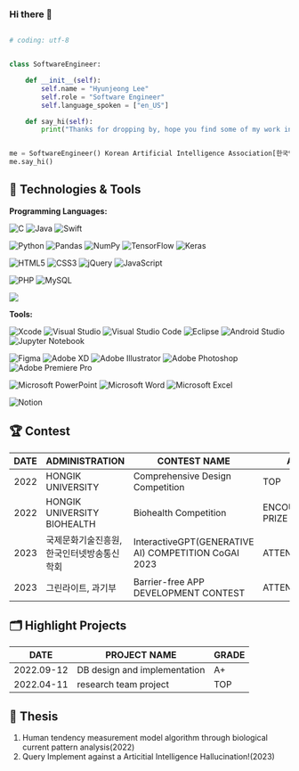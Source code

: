 ### Hi there 👋

<!--
**hazelvv/hazelvv** is a ✨ _special_ ✨ repository because its `README.md` (this file) appears on your GitHub profile.

Here are some ideas to get you started:

- 🔭 I’m currently working on ...
- 🌱 I’m currently learning ...
- 👯 I’m looking to collaborate on ...
- 🤔 I’m looking for help with ...
- 💬 Ask me about ...
- 📫 How to reach me: ...
- 😄 Pronouns: ...
- ⚡ Fun fact: ...
-->

<!--

| Rank | THING-TO-RANK |
|-----:|---------------|
|     1|               |
|     2|               |
|     3|               |

-->

```python

# coding: utf-8 


class SoftwareEngineer:

    def __init__(self):
        self.name = "Hyunjeong Lee"
        self.role = "Software Engineer"
        self.language_spoken = ["en_US"]

    def say_hi(self):
        print("Thanks for dropping by, hope you find some of my work interesting.")


me = SoftwareEngineer() Korean Artificial Intelligence Association[한국인공지능학회-회원]
me.say_hi()
```
<!--
🏆 Contest

## 📝 Blogs

- Personal website and blog: https://zhenye-na.github.io/
- Notes of AWS Solution Architecture - Associate: https://zhenye-na.github.io/aws-certs-cheatsheet/
- [WIP] LeetCode Solutions & Notes: https://zhenye-na.github.io/leetcode/

### 📔 Latest Blog posts
-->
<!-- BLOG-POST-LIST:START -->
<!--
- [Java Concurrent Programming 1 - Fundamentals](https://zhenye-na.github.io/blog/2023/05/24/fundamentals-of-java-concurrenct-programming.html)
- [Introduction to Dependency Injection in Java](https://zhenye-na.github.io/blog/2022/09/18/intro-to-java-dependency-injection.html)
- [Distributed Transactions and Sagas in Microservices](https://zhenye-na.github.io/blog/2022/06/19/distributed-transactions-and-sagas-in-microservices.html)
- [Design Patterns: Strategy Pattern](https://zhenye-na.github.io/blog/2022/05/16/design-patterns-the-strategy-pattern.html)
- [Java Best Practices - Logging](https://zhenye-na.github.io/blog/2022/05/03/java-best-practices-logging.html)
-->
<!-- BLOG-POST-LIST:END -->

## 🔧 Technologies & Tools

**Programming Languages:**

![C](https://img.shields.io/badge/c-%2300599C.svg?style=for-the-badge&logo=c&logoColor=white)
![Java](https://img.shields.io/badge/java-%23ED8B00.svg?style=for-the-badge&logo=openjdk&logoColor=white)
![Swift](https://img.shields.io/badge/swift-F54A2A?style=for-the-badge&logo=swift&logoColor=white)

![Python](https://img.shields.io/badge/python-3670A0?style=for-the-badge&logo=python&logoColor=ffdd54)
![Pandas](https://img.shields.io/badge/pandas-%23150458.svg?style=for-the-badge&logo=pandas&logoColor=white)
![NumPy](https://img.shields.io/badge/numpy-%23013243.svg?style=for-the-badge&logo=numpy&logoColor=white)
![TensorFlow](https://img.shields.io/badge/TensorFlow-%23FF6F00.svg?style=for-the-badge&logo=TensorFlow&logoColor=white)
![Keras](https://img.shields.io/badge/Keras-%23D00000.svg?style=for-the-badge&logo=Keras&logoColor=white)

![HTML5](https://img.shields.io/badge/html5-%23E34F26.svg?style=for-the-badge&logo=html5&logoColor=white)
![CSS3](https://img.shields.io/badge/css3-%231572B6.svg?style=for-the-badge&logo=css3&logoColor=white)
![jQuery](https://img.shields.io/badge/jquery-%230769AD.svg?style=for-the-badge&logo=jquery&logoColor=white)
![JavaScript](https://img.shields.io/badge/javascript-%23323330.svg?style=for-the-badge&logo=javascript&logoColor=%23F7DF1E)

![PHP](https://img.shields.io/badge/php-%23777BB4.svg?style=for-the-badge&logo=php&logoColor=white)
![MySQL](https://img.shields.io/badge/mysql-%2300f.svg?style=for-the-badge&logo=mysql&logoColor=white)
<!--![Django]-->
<img src="https://img.shields.io/badge/django-092E20?style=for-the-badge&logo=django&logoColor=white">

**Tools:**

![Xcode](https://img.shields.io/badge/Xcode-007ACC?style=for-the-badge&logo=Xcode&logoColor=white)
![Visual Studio](https://img.shields.io/badge/Visual%20Studio-5C2D91.svg?style=for-the-badge&logo=visual-studio&logoColor=white)
![Visual Studio Code](https://img.shields.io/badge/Visual%20Studio%20Code-0078d7.svg?style=for-the-badge&logo=visual-studio-code&logoColor=white)
![Eclipse](https://img.shields.io/badge/Eclipse-FE7A16.svg?style=for-the-badge&logo=Eclipse&logoColor=white)
![Android Studio](https://img.shields.io/badge/Android%20Studio-3DDC84.svg?style=for-the-badge&logo=android-studio&logoColor=white)
![Jupyter Notebook](https://img.shields.io/badge/jupyter-%23FA0F00.svg?style=for-the-badge&logo=jupyter&logoColor=white)

![Figma](https://img.shields.io/badge/figma-%23F24E1E.svg?style=for-the-badge&logo=figma&logoColor=white)
![Adobe XD](https://img.shields.io/badge/Adobe%20XD-470137?style=for-the-badge&logo=Adobe%20XD&logoColor=#FF61F6)
![Adobe Illustrator](https://img.shields.io/badge/adobe%20illustrator-%23FF9A00.svg?style=for-the-badge&logo=adobe%20illustrator&logoColor=white)
![Adobe Photoshop](https://img.shields.io/badge/adobe%20photoshop-%2331A8FF.svg?style=for-the-badge&logo=adobe%20photoshop&logoColor=white)
![Adobe Premiere Pro](https://img.shields.io/badge/Adobe%20Premiere%20Pro-9999FF.svg?style=for-the-badge&logo=Adobe%20Premiere%20Pro&logoColor=white)

![Microsoft PowerPoint](https://img.shields.io/badge/Microsoft_PowerPoint-B7472A?style=for-the-badge&logo=microsoft-powerpoint&logoColor=white)
![Microsoft Word](https://img.shields.io/badge/Microsoft_Word-2B579A?style=for-the-badge&logo=microsoft-word&logoColor=white)
![Microsoft Excel](https://img.shields.io/badge/Microsoft_Excel-217346?style=for-the-badge&logo=microsoft-excel&logoColor=white)

![Notion](https://img.shields.io/badge/Notion-%23000000.svg?style=for-the-badge&logo=notion&logoColor=white)
<!--

## 🗂️ Highlight Projects

<a href="https://github.com/Zhenye-Na/DA-RNN">
  <img align="center" src="https://github-readme-stats.vercel.app/api/pin/?username=zhenye-na&repo=DA-RNN&show_icons=true&line_height=27&title_color=6aa6f8&text_color=8a919a&icon_color=6aa6f8&bg_color=22272e" alt="DA-RNN" />
</a>

<a href="https://github.com/Zhenye-Na/crnn-pytorch">
  <img align="center" src="https://github-readme-stats.vercel.app/api/pin/?username=zhenye-na&repo=crnn-pytorch&show_icons=true&line_height=27&title_color=6aa6f8&text_color=8a919a&icon_color=6aa6f8&bg_color=22272e" alt="crnn-pytorch" />
</a>

## 👨‍💻 This week, I spent my time on:

-->

## 🏆 Contest

| DATE |       ADMINISTRATION          | CONTEST NAME                                         |   AWARD   |
|-----:|-------------------------------|------------------------------------------------------|-----------| 
| 2022 | HONGIK UNIVERSITY             | Comprehensive Design Competition                     |    TOP    |
| 2022 | HONGIK UNIVERSITY BIOHEALTH   | Biohealth Competition                                |  ENCOURAGEMENT PRIZE   |
| 2023 | 국제문화기술진흥원,한국인터넷방송통신학회 | InteractiveGPT(GENERATIVE AI) COMPETITION CoGAI 2023 |  ATTEND   |
| 2023 | 그린라이트, 과기부                 | Barrier-free APP DEVELOPMENT CONTEST                 |  ATTEND   |



## 🗂️ Highlight Projects
| DATE       | PROJECT NAME                |   GRADE   |
|------------|-----------------------------|-----------| 
| 2022.09-12 | DB design and implementation|    A+     |
| 2022.04-11 | research team project       |    TOP    |

## 📖 Thesis
1. Human tendency measurement model algorithm through biological current pattern analysis(2022)
2. Query Implement against a Articitial Intelligence Hallucination!(2023)



